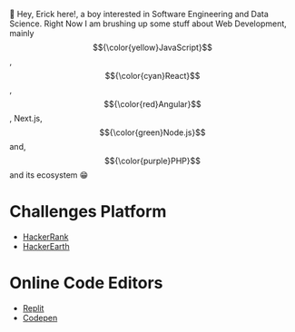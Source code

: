 👋 Hey, Erick here!, a boy interested in Software Engineering and Data Science. Right Now I am brushing up some stuff about Web Development, mainly $${\color{yellow}JavaScript}$$, $${\color{cyan}React}$$, $${\color{red}Angular}$$, Next.js, $${\color{green}Node.js}$$ and, $${\color{purple}PHP}$$ and its ecosystem 😁

# Challenges Platform
- [HackerRank](https://www.hackerrank.com/thebluengineer)
- [HackerEarth](https://www.hackerearth.com/@thebluengineer)

# Online Code Editors
- [Replit](https://replit.com/@thebluengineer)
- [Codepen](https://codepen.io/erickbaor)
